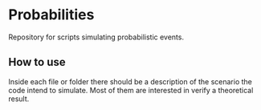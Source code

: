# Probabilities

Repository for scripts simulating probabilistic events.

## How to use

Inside each file or folder there should be a description of the scenario the code intend to simulate. Most of them are interested in verify a theoretical result.
